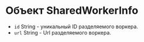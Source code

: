 # Объект SharedWorkerInfo

* `id` String - уникальный ID разделяемого воркера.
* `url` String - Url разделяемого воркера.
